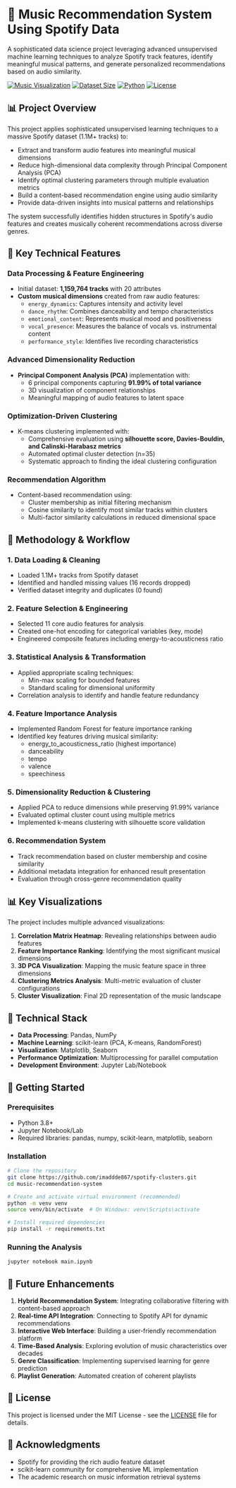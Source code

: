 # 🎵 Music Recommendation System Using Spotify Data

A sophisticated data science project leveraging advanced unsupervised machine learning techniques to analyze Spotify track features, identify meaningful musical patterns, and generate personalized recommendations based on audio similarity.

[![Music Visualization](https://img.shields.io/badge/Visualization-PCA%20%26%20Clustering-blueviolet)](cluster_visualization.png)
[![Dataset Size](https://img.shields.io/badge/Dataset-1.1M%2B%20Songs-brightgreen)](data/spotify_data.csv)
[![Python](https://img.shields.io/badge/Python-3.8%2B-blue)](https://www.python.org)
[![License](https://img.shields.io/badge/License-MIT-yellow)](LICENSE)

## 📊 Project Overview

This project applies sophisticated unsupervised learning techniques to a massive Spotify dataset (1.1M+ tracks) to:

- Extract and transform audio features into meaningful musical dimensions
- Reduce high-dimensional data complexity through Principal Component Analysis (PCA)
- Identify optimal clustering parameters through multiple evaluation metrics
- Build a content-based recommendation engine using audio similarity
- Provide data-driven insights into musical patterns and relationships

The system successfully identifies hidden structures in Spotify's audio features and creates musically coherent recommendations across diverse genres.

## 🔬 Key Technical Features

### Data Processing & Feature Engineering
- Initial dataset: **1,159,764 tracks** with 20 attributes
- **Custom musical dimensions** created from raw audio features:
  - `energy_dynamics`: Captures intensity and activity level
  - `dance_rhythm`: Combines danceability and tempo characteristics
  - `emotional_content`: Represents musical mood and positiveness
  - `vocal_presence`: Measures the balance of vocals vs. instrumental content
  - `performance_style`: Identifies live recording characteristics

### Advanced Dimensionality Reduction
- **Principal Component Analysis (PCA)** implementation with:
  - 6 principal components capturing **91.99% of total variance**
  - 3D visualization of component relationships
  - Meaningful mapping of audio features to latent space

### Optimization-Driven Clustering
- K-means clustering implemented with:
  - Comprehensive evaluation using **silhouette score, Davies-Bouldin, and Calinski-Harabasz metrics**
  - Automated optimal cluster detection (n=35)
  - Systematic approach to finding the ideal clustering configuration

### Recommendation Algorithm
- Content-based recommendation using:
  - Cluster membership as initial filtering mechanism
  - Cosine similarity to identify most similar tracks within clusters
  - Multi-factor similarity calculations in reduced dimensional space

## 🧪 Methodology & Workflow

### 1. Data Loading & Cleaning
- Loaded 1.1M+ tracks from Spotify dataset
- Identified and handled missing values (16 records dropped)
- Verified dataset integrity and duplicates (0 found)

### 2. Feature Selection & Engineering
- Selected 11 core audio features for analysis
- Created one-hot encoding for categorical variables (key, mode)
- Engineered composite features including energy-to-acousticness ratio

### 3. Statistical Analysis & Transformation
- Applied appropriate scaling techniques:
  - Min-max scaling for bounded features
  - Standard scaling for dimensional uniformity
- Correlation analysis to identify and handle feature redundancy

### 4. Feature Importance Analysis
- Implemented Random Forest for feature importance ranking
- Identified key features driving musical similarity:
  - energy_to_acousticness_ratio (highest importance)
  - danceability
  - tempo
  - valence
  - speechiness

### 5. Dimensionality Reduction & Clustering
- Applied PCA to reduce dimensions while preserving 91.99% variance
- Evaluated optimal cluster count using multiple metrics
- Implemented k-means clustering with silhouette score validation

### 6. Recommendation System
- Track recommendation based on cluster membership and cosine similarity
- Additional metadata integration for enhanced result presentation
- Evaluation through cross-genre recommendation quality

## 📊 Key Visualizations

The project includes multiple advanced visualizations:

1. **Correlation Matrix Heatmap**: Revealing relationships between audio features
2. **Feature Importance Ranking**: Identifying the most significant musical dimensions
3. **3D PCA Visualization**: Mapping the music feature space in three dimensions
4. **Clustering Metrics Analysis**: Multi-metric evaluation of cluster configurations
5. **Cluster Visualization**: Final 2D representation of the music landscape

## 🔧 Technical Stack

- **Data Processing**: Pandas, NumPy
- **Machine Learning**: scikit-learn (PCA, K-means, RandomForest)
- **Visualization**: Matplotlib, Seaborn
- **Performance Optimization**: Multiprocessing for parallel computation
- **Development Environment**: Jupyter Lab/Notebook

## 🚀 Getting Started

### Prerequisites
- Python 3.8+
- Jupyter Notebook/Lab
- Required libraries: pandas, numpy, scikit-learn, matplotlib, seaborn

### Installation

```bash
# Clone the repository
git clone https://github.com/imaddde867/spotify-clusters.git
cd music-recommendation-system

# Create and activate virtual environment (recommended)
python -m venv venv
source venv/bin/activate  # On Windows: venv\Scripts\activate

# Install required dependencies
pip install -r requirements.txt
```

### Running the Analysis

```bash
jupyter notebook main.ipynb
```

## 🔮 Future Enhancements

1. **Hybrid Recommendation System**: Integrating collaborative filtering with content-based approach
2. **Real-time API Integration**: Connecting to Spotify API for dynamic recommendations
3. **Interactive Web Interface**: Building a user-friendly recommendation platform
4. **Time-Based Analysis**: Exploring evolution of music characteristics over decades
5. **Genre Classification**: Implementing supervised learning for genre prediction
6. **Playlist Generation**: Automated creation of coherent playlists

## 📜 License

This project is licensed under the MIT License - see the [LICENSE](LICENSE) file for details.

## 🙏 Acknowledgments

- Spotify for providing the rich audio feature dataset
- scikit-learn community for comprehensive ML implementation
- The academic research on music information retrieval systems
